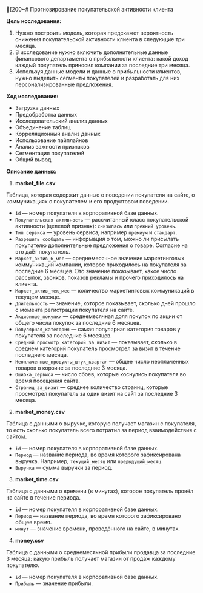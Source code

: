 [200~# Прогнозирование покупательской активности клиента

**Цель исследования:**
1.    Нужно построить модель, которая предскажет вероятность снижения покупательской активности клиента в следующие три месяца.
2.    В исследование нужно включить дополнительные данные финансового департамента о прибыльности клиента: какой доход каждый покупатель приносил компании за последние три месяца.
3.    Используя данные модели и данные о прибыльности клиентов, нужно выделить сегменты покупателей и разработать для них персонализированные предложения.


**Ход исследования:**

*    Загрузка данных
*    Предобработка данных
*    Исследовательский анализ данных
*    Объединение таблиц
*    Корреляционный анализ данных
*    Использование пайплайнов
*    Анализ важности признаков
*    Сегментация покупателей
*    Общий вывод

**Описание данных:**

1.    **market_file.csv**

Таблица, которая содержит данные о поведении покупателя на сайте, о коммуникациях с покупателем и его продуктовом поведении.

*    `id` — номер покупателя в корпоративной базе данных.
*    `Покупательская активность` — рассчитанный класс покупательской активности (целевой признак): `снизилась` или `прежний уровень`.
*    `Тип сервиса` — уровень сервиса, например `премиум` и `стандарт`.
*    `Разрешить сообщать` — информация о том, можно ли присылать покупателю дополнительные предложения о товаре. Согласие на это даёт покупатель.
*    `Маркет_актив_6_мес` — среднемесячное значение маркетинговых коммуникаций компании, которое приходилось на покупателя за последние 6 месяцев. Это значение показывает, какое число рассылок, звонков, показов рекламы и прочего приходилось на клиента.
*    `Маркет_актив_тек_мес` — количество маркетинговых коммуникаций в текущем месяце.
*    `Длительность` — значение, которое показывает, сколько дней прошло с момента регистрации покупателя на сайте.
*    `Акционные_покупки` — среднемесячная доля покупок по акции от общего числа покупок за последние 6 месяцев.
*    `Популярная_категория` — самая популярная категория товаров у покупателя за последние 6 месяцев.
*    `Средний_просмотр_категорий_за_визит` — показывает, сколько в среднем категорий покупатель просмотрел за визит в течение последнего месяца.
*    `Неоплаченные_продукты_штук_квартал` — общее число неоплаченных товаров в корзине за последние 3 месяца.
*    `Ошибка_сервиса` — число сбоев, которые коснулись покупателя во время посещения сайта.
*    `Страниц_за_визит` — среднее количество страниц, которые просмотрел покупатель за один визит на сайт за последние 3 месяца.
    
2.    **market_money.csv**

Таблица с данными о выручке, которую получает магазин с покупателя, то есть сколько покупатель всего потратил за период взаимодействия с сайтом.

*    `id` — номер покупателя в корпоративной базе данных.
*    `Период` — название периода, во время которого зафиксирована выручка. Например, `текущий_месяц` или `предыдущий_месяц`.
*    `Выручка` — сумма выручки за период.

3.    **market_time.csv**

Таблица с данными о времени (в минутах), которое покупатель провёл на сайте в течение периода.

*    `id` — номер покупателя в корпоративной базе данных.
*    `Период` — название периода, во время которого зафиксировано общее время.
*    `минут` — значение времени, проведённого на сайте, в минутах.

4.    **money.csv**

Таблица с данными о среднемесячной прибыли продавца за последние 3 месяца: какую прибыль получает магазин от продаж каждому покупателю.

*    `id` — номер покупателя в корпоративной базе данных.
*    `Прибыль` — значение прибыли.
